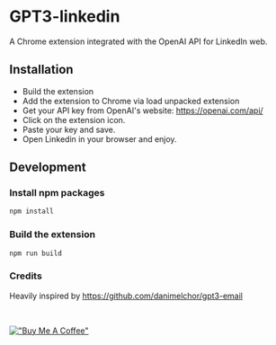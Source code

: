 # GPT3-linkedin

A Chrome extension integrated with the OpenAI API for LinkedIn web.

## Installation

- Build the extension
- Add the extension to Chrome via load unpacked extension
- Get your API key from OpenAI's website: <https://openai.com/api/>
- Click on the extension icon.
- Paste your key and save.
- Open Linkedin in your browser and enjoy.

## Development

### Install npm packages

```sh
npm install
```

### Build the extension

```sh
npm run build
```

### Credits

Heavily inspired by https://github.com/danimelchor/gpt3-email

<br/>

[!["Buy Me A Coffee"](https://www.buymeacoffee.com/assets/img/custom_images/orange_img.png)](https://www.buymeacoffee.com/AnchenLi)
